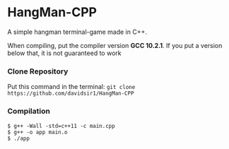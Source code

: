 # HangMan-CPP

A simple hangman terminal-game made in C++.

When compiling, put the compiler version **GCC 10.2.1**. If you put a version below that, it is not guaranteed to work

### Clone Repository
Put this command in the terminal:
`git clone https://github.com/davidsir1/HangMan-CPP`

### Compilation
```
$ g++ -Wall -std=c++11 -c main.cpp
$ g++ -o app main.o
$ ./app
```

